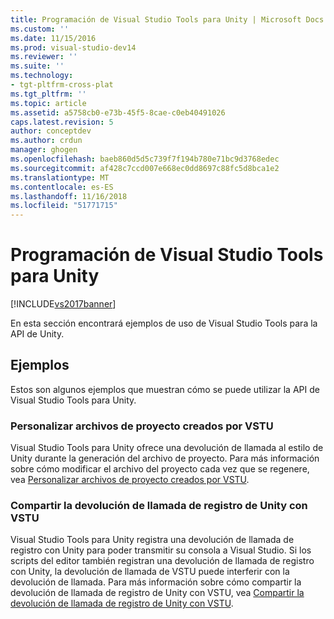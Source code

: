 ```yaml
---
title: Programación de Visual Studio Tools para Unity | Microsoft Docs
ms.custom: ''
ms.date: 11/15/2016
ms.prod: visual-studio-dev14
ms.reviewer: ''
ms.suite: ''
ms.technology:
- tgt-pltfrm-cross-plat
ms.tgt_pltfrm: ''
ms.topic: article
ms.assetid: a5758cb0-e73b-45f5-8cae-c0eb40491026
caps.latest.revision: 5
author: conceptdev
ms.author: crdun
manager: ghogen
ms.openlocfilehash: baeb860d5d5c739f7f194b780e71bc9d3768edec
ms.sourcegitcommit: af428c7ccd007e668ec0dd8697c88fc5d8bca1e2
ms.translationtype: MT
ms.contentlocale: es-ES
ms.lasthandoff: 11/16/2018
ms.locfileid: "51771715"
---
```

# <a name="programming-visual-studio-tools-for-unity"></a>Programación de Visual Studio Tools para Unity
[!INCLUDE[vs2017banner](../includes/vs2017banner.md)]

  
En esta sección encontrará ejemplos de uso de Visual Studio Tools para la API de Unity.  
  
## <a name="examples"></a>Ejemplos  
 Estos son algunos ejemplos que muestran cómo se puede utilizar la API de Visual Studio Tools para Unity.  
  
### <a name="customize-project-files-created-by-vstu"></a>Personalizar archivos de proyecto creados por VSTU  
 Visual Studio Tools para Unity ofrece una devolución de llamada al estilo de Unity durante la generación del archivo de proyecto. Para más información sobre cómo modificar el archivo del proyecto cada vez que se regenere, vea [Personalizar archivos de proyecto creados por VSTU](../cross-platform/customize-project-files-created-by-vstu.md).  
  
### <a name="share-the-unity-log-callback-with-vstu"></a>Compartir la devolución de llamada de registro de Unity con VSTU  
 Visual Studio Tools para Unity registra una devolución de llamada de registro con Unity para poder transmitir su consola a Visual Studio. Si los scripts del editor también registran una devolución de llamada de registro con Unity, la devolución de llamada de VSTU puede interferir con la devolución de llamada. Para más información sobre cómo compartir la devolución de llamada de registro de Unity con VSTU, vea [Compartir la devolución de llamada de registro de Unity con VSTU](../cross-platform/share-the-unity-log-callback-with-vstu.md).

